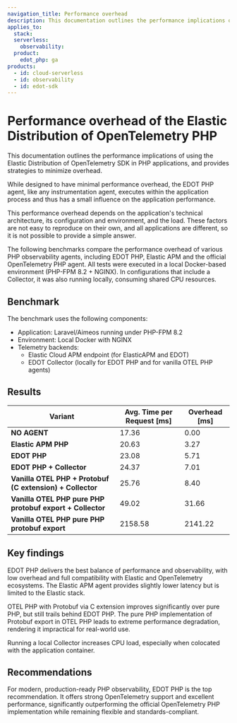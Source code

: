 ```yaml
---
navigation_title: Performance overhead
description: This documentation outlines the performance implications of using the Elastic Distribution of OpenTelemetry SDK in PHP applications, and provides strategies to minimize overhead.
applies_to:
  stack:
  serverless:
    observability:
  product:
    edot_php: ga
products:
  - id: cloud-serverless
  - id: observability
  - id: edot-sdk
---
```


# Performance overhead of the Elastic Distribution of OpenTelemetry PHP

This documentation outlines the performance implications of using the Elastic Distribution of OpenTelemetry SDK in PHP applications, and provides strategies to minimize overhead.

While designed to have minimal performance overhead, the EDOT PHP agent, like any instrumentation agent, executes within the application process and thus has a small influence on the application performance. 

This performance overhead depends on the application's technical architecture, its configuration and environment, and the load. These factors are not easy to reproduce on their own, and all applications are different, so it is not possible to provide a simple answer.

The following benchmarks compare the performance overhead of various PHP observability agents, including EDOT PHP, Elastic APM and the official OpenTelemetry PHP agent. All tests were executed in a local Docker-based environment (PHP-FPM 8.2 + NGINX). In configurations that include a Collector, it was also running locally, consuming shared CPU resources.

## Benchmark

The benchmark uses the following components:

- Application: Laravel/Aimeos running under PHP-FPM 8.2
- Environment: Local Docker with NGINX
- Telemetry backends:
  - Elastic Cloud APM endpoint (for ElasticAPM and EDOT)
  - EDOT Collector (locally for EDOT PHP and for vanilla OTEL PHP agents)

## Results

| Variant                                                   | Avg. Time per Request [ms] | Overhead [ms] |
| --------------------------------------------------------- | -------------------------- | ------------- |
| **NO AGENT**                                              | 17.36                      | 0.00          |
| **Elastic APM PHP**                                       | 20.63                      | 3.27          |
| **EDOT PHP**                                              | 23.08                      | 5.71          |
| **EDOT PHP + Collector**                                  | 24.37                      | 7.01          |
| **Vanilla OTEL PHP + Protobuf (C extension) + Collector** | 25.76                      | 8.40          |
| **Vanilla OTEL PHP pure PHP protobuf export + Collector** | 49.02                      | 31.66         |
| **Vanilla OTEL PHP pure PHP protobuf export**             | 2158.58                    | 2141.22       |

## Key findings

EDOT PHP delivers the best balance of performance and observability, with low overhead and full compatibility with Elastic and OpenTelemetry ecosystems. The Elastic APM agent provides slightly lower latency but is limited to the Elastic stack.

OTEL PHP with Protobuf via C extension improves significantly over pure PHP, but still trails behind EDOT PHP. The pure PHP implementation of Protobuf export in OTEL PHP leads to extreme performance degradation, rendering it impractical for real-world use.

 Running a local Collector increases CPU load, especially when colocated with the application container.

## Recommendations

For modern, production-ready PHP observability, EDOT PHP is the top recommendation. It offers strong OpenTelemetry support and excellent performance, significantly outperforming the official OpenTelemetry PHP implementation while remaining flexible and standards-compliant.
